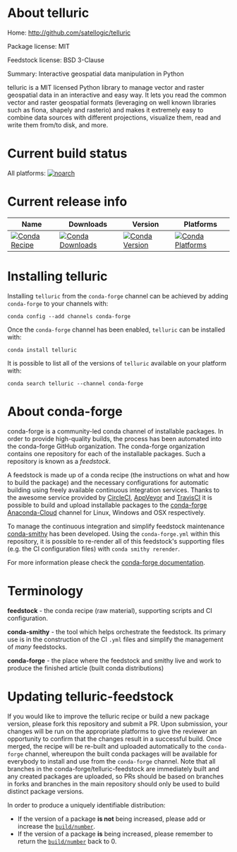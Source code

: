 About telluric
==============

Home: http://github.com/satellogic/telluric

Package license: MIT

Feedstock license: BSD 3-Clause

Summary: Interactive geospatial data manipulation in Python

telluric is a MIT licensed Python library to manage vector and raster
geospatial data in an interactive and easy way. It lets you read the common
vector and raster geospatial formats (leveraging on well known libraries
such as fiona, shapely and rasterio) and makes it extremely easy to combine
data sources with different projections, visualize them, read and write
them from/to disk, and more.


Current build status
====================

All platforms:
[![noarch](https://img.shields.io/circleci/project/github/conda-forge/telluric-feedstock/master.svg?label=noarch)](https://circleci.com/gh/conda-forge/telluric-feedstock)

Current release info
====================

| Name | Downloads | Version | Platforms |
| --- | --- | --- | --- |
| [![Conda Recipe](https://img.shields.io/badge/recipe-telluric-green.svg)](https://anaconda.org/conda-forge/telluric) | [![Conda Downloads](https://img.shields.io/conda/dn/conda-forge/telluric.svg)](https://anaconda.org/conda-forge/telluric) | [![Conda Version](https://img.shields.io/conda/vn/conda-forge/telluric.svg)](https://anaconda.org/conda-forge/telluric) | [![Conda Platforms](https://img.shields.io/conda/pn/conda-forge/telluric.svg)](https://anaconda.org/conda-forge/telluric) |

Installing telluric
===================

Installing `telluric` from the `conda-forge` channel can be achieved by adding `conda-forge` to your channels with:

```
conda config --add channels conda-forge
```

Once the `conda-forge` channel has been enabled, `telluric` can be installed with:

```
conda install telluric
```

It is possible to list all of the versions of `telluric` available on your platform with:

```
conda search telluric --channel conda-forge
```


About conda-forge
=================

conda-forge is a community-led conda channel of installable packages.
In order to provide high-quality builds, the process has been automated into the
conda-forge GitHub organization. The conda-forge organization contains one repository
for each of the installable packages. Such a repository is known as a *feedstock*.

A feedstock is made up of a conda recipe (the instructions on what and how to build
the package) and the necessary configurations for automatic building using freely
available continuous integration services. Thanks to the awesome service provided by
[CircleCI](https://circleci.com/), [AppVeyor](https://www.appveyor.com/)
and [TravisCI](https://travis-ci.org/) it is possible to build and upload installable
packages to the [conda-forge](https://anaconda.org/conda-forge)
[Anaconda-Cloud](https://anaconda.org/) channel for Linux, Windows and OSX respectively.

To manage the continuous integration and simplify feedstock maintenance
[conda-smithy](https://github.com/conda-forge/conda-smithy) has been developed.
Using the ``conda-forge.yml`` within this repository, it is possible to re-render all of
this feedstock's supporting files (e.g. the CI configuration files) with ``conda smithy rerender``.

For more information please check the [conda-forge documentation](https://conda-forge.org/docs/).

Terminology
===========

**feedstock** - the conda recipe (raw material), supporting scripts and CI configuration.

**conda-smithy** - the tool which helps orchestrate the feedstock.
                   Its primary use is in the construction of the CI ``.yml`` files
                   and simplify the management of *many* feedstocks.

**conda-forge** - the place where the feedstock and smithy live and work to
                  produce the finished article (built conda distributions)


Updating telluric-feedstock
===========================

If you would like to improve the telluric recipe or build a new
package version, please fork this repository and submit a PR. Upon submission,
your changes will be run on the appropriate platforms to give the reviewer an
opportunity to confirm that the changes result in a successful build. Once
merged, the recipe will be re-built and uploaded automatically to the
`conda-forge` channel, whereupon the built conda packages will be available for
everybody to install and use from the `conda-forge` channel.
Note that all branches in the conda-forge/telluric-feedstock are
immediately built and any created packages are uploaded, so PRs should be based
on branches in forks and branches in the main repository should only be used to
build distinct package versions.

In order to produce a uniquely identifiable distribution:
 * If the version of a package **is not** being increased, please add or increase
   the [``build/number``](https://conda.io/docs/user-guide/tasks/build-packages/define-metadata.html#build-number-and-string).
 * If the version of a package **is** being increased, please remember to return
   the [``build/number``](https://conda.io/docs/user-guide/tasks/build-packages/define-metadata.html#build-number-and-string)
   back to 0.
